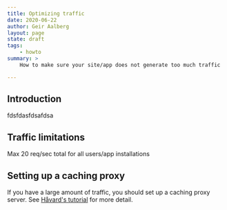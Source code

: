 ```yaml
---
title: Optimizing traffic
date: 2020-06-22
author: Geir Aalberg
layout: page
state: draft
tags:
    - howto
summary: >
    How to make sure your site/app does not generate too much traffic

---
```


## Introduction

fdsfdasfdsafdsa



## Traffic limitations

Max 20 req/sec total for all users/app installations





## Setting up a caching proxy

If you have a large amount of traffic, you should set up a caching proxy server.
See [Håvard's tutorial](https://github.com/havardf/locationforecast-tutorial) for more detail.